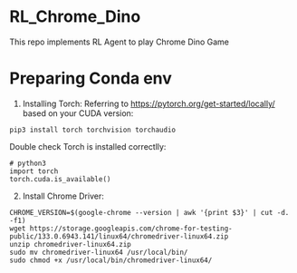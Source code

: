 # RL_Chrome_Dino
This repo implements RL Agent to play Chrome Dino Game

# Preparing Conda env

1. Installing Torch: Referring to https://pytorch.org/get-started/locally/ based on your CUDA version:
```
pip3 install torch torchvision torchaudio
```

Double check Torch is installed correctlly:
```
# python3
import torch
torch.cuda.is_available()
```

2. Install Chrome Driver:

```
CHROME_VERSION=$(google-chrome --version | awk '{print $3}' | cut -d. -f1)
wget https://storage.googleapis.com/chrome-for-testing-public/133.0.6943.141/linux64/chromedriver-linux64.zip
unzip chromedriver-linux64.zip 
sudo mv chromedriver-linux64 /usr/local/bin/
sudo chmod +x /usr/local/bin/chromedriver-linux64/
```